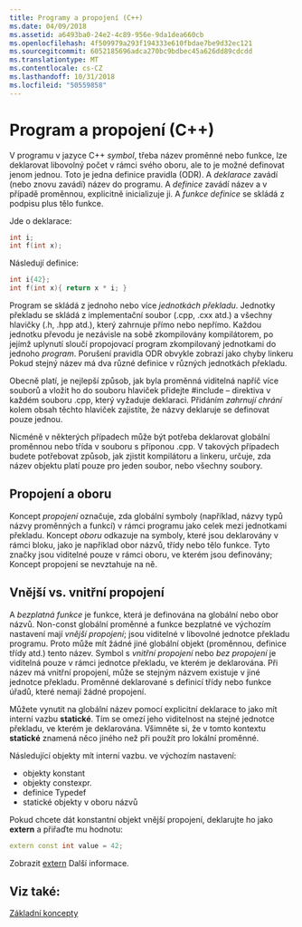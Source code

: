 ```yaml
---
title: Programy a propojení (C++)
ms.date: 04/09/2018
ms.assetid: a6493ba0-24e2-4c89-956e-9da1dea660cb
ms.openlocfilehash: 4f509979a293f194333e610fbdae7be9d32ec121
ms.sourcegitcommit: 6052185696adca270bc9bdbec45a626dd89cdcdd
ms.translationtype: MT
ms.contentlocale: cs-CZ
ms.lasthandoff: 10/31/2018
ms.locfileid: "50559858"
---
```

# <a name="program-and-linkage-c"></a>Program a propojení (C++)

V programu v jazyce C++ *symbol*, třeba název proměnné nebo funkce, lze deklarovat libovolný počet v rámci svého oboru, ale to je možné definovat jenom jednou. Toto je jedna definice pravidla (ODR). A *deklarace* zavádí (nebo znovu zavádí) název do programu. A *definice* zavádí název a v případě proměnnou, explicitně inicializuje ji. A *funkce definice* se skládá z podpisu plus tělo funkce.

Jde o deklarace:

```cpp
int i;
int f(int x);
```

Následují definice:

```cpp
int i{42};
int f(int x){ return x * i; }
```

Program se skládá z jednoho nebo více *jednotkách překladu*. Jednotky překladu se skládá z implementační soubor (.cpp, .cxx atd.) a všechny hlavičky (.h, .hpp atd.), který zahrnuje přímo nebo nepřímo. Každou jednotku převodu je nezávisle na sobě zkompilovány kompilátorem, po jejímž uplynutí sloučí propojovací program zkompilovaný jednotkami do jednoho *program*. Porušení pravidla ODR obvykle zobrazí jako chyby linkeru Pokud stejný název má dva různé definice v různých jednotkách překladu.

Obecně platí, je nejlepší způsob, jak byla proměnná viditelná napříč více souborů a vložit ho do souboru hlaviček přidejte #include – direktiva v každém souboru .cpp, který vyžaduje deklaraci. Přidáním *zahrnují chrání* kolem obsah těchto hlaviček zajistíte, že názvy deklaruje se definovat pouze jednou.

Nicméně v některých případech může být potřeba deklarovat globální proměnnou nebo třída v souboru s příponou .cpp. V takových případech budete potřebovat způsob, jak zjistit kompilátoru a linkeru, určuje, zda název objektu platí pouze pro jeden soubor, nebo všechny soubory.

## <a name="linkage-vs-scope"></a>Propojení a oboru

Koncept *propojení* označuje, zda globální symboly (například, názvy typů názvy proměnných a funkcí) v rámci programu jako celek mezi jednotkami překladu. Koncept *oboru* odkazuje na symboly, které jsou deklarovány v rámci bloku, jako je například obor názvů, třídy nebo tělo funkce. Tyto značky jsou viditelné pouze v rámci oboru, ve kterém jsou definovány; Koncept propojení se nevztahuje na ně.

## <a name="external-vs-internal-linkage"></a>Vnější vs. vnitřní propojení

A *bezplatná funkce* je funkce, která je definována na globální nebo obor názvů. Non-const globální proměnné a funkce bezplatné ve výchozím nastavení mají *vnější propojení*; jsou viditelné v libovolné jednotce překladu programu. Proto může mít žádné jiné globální objekt (proměnnou, definice třídy atd.) tento název. Symbol s *vnitřní propojení* nebo *bez propojení* je viditelná pouze v rámci jednotce překladu, ve kterém je deklarována. Při název má vnitřní propojení, může se stejným názvem existuje v jiné jednotce překladu. Proměnné deklarované s definicí třídy nebo funkce úřadů, které nemají žádné propojení.

Můžete vynutit na globální název pomocí explicitní deklarace to jako mít interní vazbu **statické**. Tím se omezí jeho viditelnost na stejné jednotce překladu, ve kterém je deklarována. Všimněte si, že v tomto kontextu **statické** znamená něco jiného než při použít pro lokální proměnné.

Následující objekty mít interní vazbu. ve výchozím nastavení:
- objekty konstant
- objekty constexpr.
- definice Typedef
- statické objekty v oboru názvů

Pokud chcete dát konstantní objekt vnější propojení, deklarujte ho jako **extern** a přiřaďte mu hodnotu:

```cpp
extern const int value = 42;
```

Zobrazit [extern](extern-cpp.md) Další informace.

## <a name="see-also"></a>Viz také:

[Základní koncepty](../cpp/basic-concepts-cpp.md)